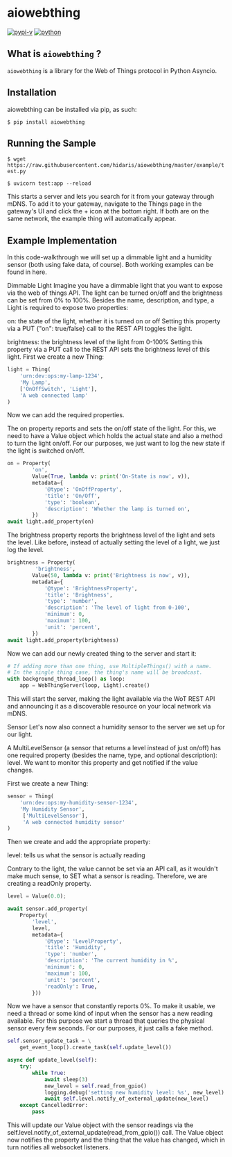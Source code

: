 # aiowebthing

[![pypi-v](https://img.shields.io/pypi/v/aiowebthing.svg)](https://pypi.python.org/pypi/aiowebthing)
[![python](https://img.shields.io/pypi/pyversions/aiowebthing.svg)](https://github.com/hidaris/aiowebthing)

## What is `aiowebthing` ?
`aiowebthing` is a library for the Web of Things protocol in Python Asyncio.

## Installation
aiowebthing can be installed via pip, as such:

`$ pip install aiowebthing`

## Running the Sample
`$ wget
https://raw.githubusercontent.com/hidaris/aiowebthing/master/example/test.py`

`$ uvicorn test:app --reload`

This starts a server and lets you search for it from your gateway through mDNS. To add it to your gateway, navigate to the Things page in the gateway's UI and click the + icon at the bottom right. If both are on the same network, the example thing will automatically appear.

## Example Implementation
In this code-walkthrough we will set up a dimmable light and a humidity sensor (both using fake data, of course). Both working examples can be found in here.

Dimmable Light
Imagine you have a dimmable light that you want to expose via the web of things API. The light can be turned on/off and the brightness can be set from 0% to 100%. Besides the name, description, and type, a Light is required to expose two properties:

on: the state of the light, whether it is turned on or off
Setting this property via a PUT {"on": true/false} call to the REST API toggles
the light.

brightness: the brightness level of the light from 0-100%
Setting this property via a PUT call to the REST API sets the brightness level of this light.
First we create a new Thing:

``` python
light = Thing(
    'urn:dev:ops:my-lamp-1234',
    'My Lamp',
    ['OnOffSwitch', 'Light'],
    'A web connected lamp'
)
```
Now we can add the required properties.

The on property reports and sets the on/off state of the light. For this, we need to have a Value object which holds the actual state and also a method to turn the light on/off. For our purposes, we just want to log the new state if the light is switched on/off.

``` python
on = Property(
        'on',
        Value(True, lambda v: print('On-State is now', v)),
        metadata={
            '@type': 'OnOffProperty',
            'title': 'On/Off',
            'type': 'boolean',
            'description': 'Whether the lamp is turned on',
        })
await light.add_property(on)
```

The brightness property reports the brightness level of the light and sets the level. Like before, instead of actually setting the level of a light, we just log the level.

``` python
brightness = Property(
         'brightness',
        Value(50, lambda v: print('Brightness is now', v)),
        metadata={
            '@type': 'BrightnessProperty',
            'title': 'Brightness',
            'type': 'number',
            'description': 'The level of light from 0-100',
            'minimum': 0,
            'maximum': 100,
            'unit': 'percent',
        })
await light.add_property(brightness)
```

Now we can add our newly created thing to the server and start it:

``` python
# If adding more than one thing, use MultipleThings() with a name.
# In the single thing case, the thing's name will be broadcast.
with background_thread_loop() as loop:
    app = WebThingServer(loop, Light).create()
```

This will start the server, making the light available via the WoT REST API and announcing it as a discoverable resource on your local network via mDNS.

Sensor
Let's now also connect a humidity sensor to the server we set up for our light.

A MultiLevelSensor (a sensor that returns a level instead of just on/off) has one required property (besides the name, type, and optional description): level. We want to monitor this property and get notified if the value changes.

First we create a new Thing:

```python
sensor = Thing(
    'urn:dev:ops:my-humidity-sensor-1234',
    'My Humidity Sensor',
     ['MultiLevelSensor'],
     'A web connected humidity sensor'
)
```


Then we create and add the appropriate property:

level: tells us what the sensor is actually reading

Contrary to the light, the value cannot be set via an API call, as it wouldn't make much sense, to SET what a sensor is reading. Therefore, we are creating a readOnly property.

```python
level = Value(0.0);

await sensor.add_property(
    Property(
        'level',
        level,
        metadata={
            '@type': 'LevelProperty',
            'title': 'Humidity',
            'type': 'number',
            'description': 'The current humidity in %',
            'minimum': 0,
            'maximum': 100,
            'unit': 'percent',
            'readOnly': True,
        }))
```


Now we have a sensor that constantly reports 0%. To make it usable, we need a thread or some kind of input when the sensor has a new reading available. For this purpose we start a thread that queries the physical sensor every few seconds. For our purposes, it just calls a fake method.

```python
self.sensor_update_task = \
    get_event_loop().create_task(self.update_level())

async def update_level(self):
    try:
        while True:
            await sleep(3)
            new_level = self.read_from_gpio()
            logging.debug('setting new humidity level: %s', new_level)
            await self.level.notify_of_external_update(new_level)
    except CancelledError:
        pass
```

This will update our Value object with the sensor readings via the self.level.notify_of_external_update(read_from_gpio()) call. The Value object now notifies the property and the thing that the value has changed, which in turn notifies all websocket listeners.
